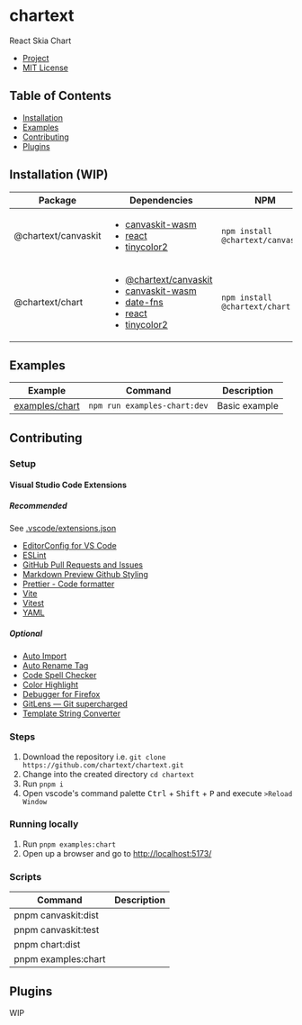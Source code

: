 # chartext

React Skia Chart

- [Project](https://github.com/orgs/chartext/projects/1)
- [MIT License](./LICENSE)

## Table of Contents

- [Installation](#installation)
- [Examples](#examples)
- [Contributing](#contributing)
- [Plugins](#plugins)

## Installation (WIP)

| Package | Dependencies | NPM |
| - | - | - |
| @chartext/canvaskit | <ul><li>[canvaskit-wasm](https://github.com/google/skia/tree/main/modules/canvaskit)</li><li>[react](https://github.com/facebook/react)</li><li>[tinycolor2](https://github.com/bgrins/TinyColor)</li></ul> | `npm install @chartext/canvaskit` |
| @chartext/chart | <ul><li>[@chartext/canvaskit](./packages/canvaskit/)</li><li>[canvaskit-wasm](https://github.com/google/skia/tree/main/modules/canvaskit)</li><li>[date-fns](https://github.com/date-fns/date-fns)</li><li>[react](https://github.com/facebook/react)</li><li>[tinycolor2](https://github.com/bgrins/TinyColor)</li></ul> | `npm install @chartext/chart` |

## Examples

| Example | Command | Description |
| - | - | - |
| [examples/chart](./examples/chart/) | `npm run examples-chart:dev` | Basic example |

## Contributing

### Setup

#### Visual Studio Code Extensions

##### Recommended
See [.vscode/extensions.json](.vscode/extensions.json)

- [EditorConfig for VS Code](https://marketplace.visualstudio.com/items?itemName=EditorConfig.EditorConfig)
- [ESLint](https://marketplace.visualstudio.com/items?itemName=dbaeumer.vscode-eslint)
- [GitHub Pull Requests and Issues](https://marketplace.visualstudio.com/items?itemName=GitHub.vscode-pull-request-github)
- [Markdown Preview Github Styling](https://marketplace.visualstudio.com/items?itemName=bierner.markdown-preview-github-styles)
- [Prettier - Code formatter](https://marketplace.visualstudio.com/items?itemName=esbenp.prettier-vscode)
- [Vite](https://marketplace.visualstudio.com/items?itemName=antfu.vite)
- [Vitest](https://marketplace.visualstudio.com/items?itemName=ZixuanChen.vitest-explorer)
- [YAML](https://marketplace.visualstudio.com/items?itemName=redhat.vscode-yaml)

##### Optional
- [Auto Import](https://marketplace.visualstudio.com/items?itemName=steoates.autoimport)
- [Auto Rename Tag](https://marketplace.visualstudio.com/items?itemName=formulahendry.auto-rename-tag)
- [Code Spell Checker](https://marketplace.visualstudio.com/items?itemName=streetsidesoftware.code-spell-checker)
- [Color Highlight](https://marketplace.visualstudio.com/items?itemName=naumovs.color-highlight)
- [Debugger for Firefox](https://marketplace.visualstudio.com/items?itemName=firefox-devtools.vscode-firefox-debug)
- [GitLens — Git supercharged](https://marketplace.visualstudio.com/items?itemName=eamodio.gitlens)
- [Template String Converter](https://marketplace.visualstudio.com/items?itemName=meganrogge.template-string-converter)

### Steps

1. Download the repository i.e. `git clone https://github.com/chartext/chartext.git`
2. Change into the created directory `cd chartext`
3. Run `pnpm i`
4. Open vscode's command palette <kbd>Ctrl</kbd> + <kbd>Shift</kbd> + <kbd>P</kbd> and execute `>Reload Window`

### Running locally

1. Run `pnpm examples:chart`
2. Open up a browser and go to [http://localhost:5173/](http://localhost:5173/)

### Scripts

| Command | Description |
| - | - |
| pnpm canvaskit:dist |  |
| pnpm canvaskit:test | |
| pnpm chart:dist | |
| pnpm examples:chart | |

## Plugins

WIP
